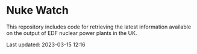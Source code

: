 # Nuke Watch

This repository includes code for retrieving the latest information available on the output of EDF nuclear power plants in the UK.

Last updated: 2023-03-15 12:16